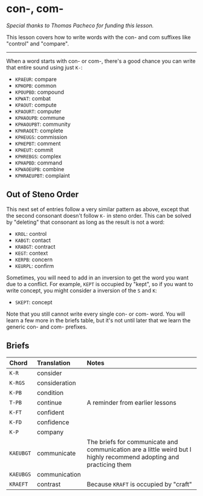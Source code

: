 # con-, com-

_Special thanks to Thomas Pacheco for funding this lesson._

This lesson covers how to write words with the con- and com suffixes like "control" and "compare".

---

When a word starts with con- or com-, there's a good chance you can write that entire sound using just `K-`:

<Steno-Display labels="all" stroke="K-" />

- `KPAEUR`: compare
- `KPHOPB`: common
- `KPOUPBD`: compound
- `KPWAT`: combat
- `KPAOUT`: compute
- `KPAOURT`: computer
- `KPHAOUPB`: commune
- `KPHAOUPBT`: community
- `KPHRAOET`: complete
- `KPHEUGS`: commission
- `KPHEPBT`: comment
- `KPHEUT`: commit
- `KPHREBGS`: complex
- `KPHAPBD`: command
- `KPWAOEUPB`: combine
- `KPHRAEUPBT`: complaint

## Out of Steno Order

This next set of entries follow a very similar pattern as above, except that the second consonant doesn't follow `K-` in steno order. This can be solved by "deleting" that consonant as long as the result is not a word:

- `KROL`: control
- `KABGT`: contact
- `KRABGT`: contract
- `KEGT`: context
- `KERPB`: concern
- `KEURPL`: confirm

Sometimes, you will need to add in an inversion to get the word you want due to a conflict. For example, `KEPT` is occupied by "kept", so if you want to write concept, you might consider a inversion of the `S` and `K`:

- `SKEPT`: concept

Note that you still cannot write every single con- or com- word. You will learn a few more in the briefs table, but it's not until later that we learn the generic con- and com- prefixes.

## Briefs

| Chord     | Translation   | Notes                                                                                                               |
| :-------- | :------------ | :------------------------------------------------------------------------------------------------------------------ |
| `K-R`     | consider      |                                                                                                                     |
| `K-RGS`   | consideration |                                                                                                                     |
| `K-PB`    | condition     |                                                                                                                     |
| `T-PB`    | continue      | A reminder from earlier lessons                                                                                     |
| `K-FT`    | confident     |                                                                                                                     |
| `K-FD`    | confidence    |                                                                                                                     |
| `K-P`     | company       |                                                                                                                     |
| `KAEUBGT` | communicate   | The briefs for communicate and communication are a little weird but I highly recommend adopting and practicing them |
| `KAEUBGS` | communication |                                                                                                                     |
| `KRAEFT`  | contrast      | Because `KRAFT` is occupied by "craft"                                                                              |
